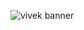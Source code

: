    ![vivek banner](https://user-images.githubusercontent.com/72996825/124232799-bfa2de80-db2f-11eb-89cf-fe6e79e0bdb7.png)



